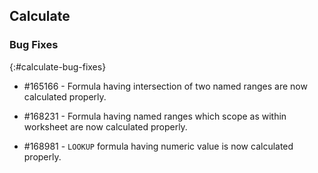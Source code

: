 ## Calculate

### Bug Fixes
{:#calculate-bug-fixes} 

* \#165166 - Formula having intersection of two named ranges are now calculated properly.

* \#168231 - Formula having named ranges which scope as within worksheet are now calculated properly.

* \#168981 - `LOOKUP` formula having numeric value is now calculated properly.